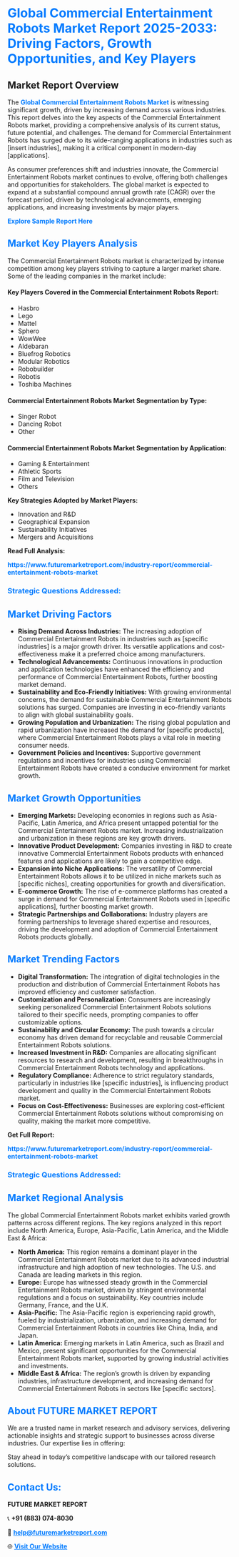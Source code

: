 <h1 style="color: #007BFF;">Global Commercial Entertainment Robots Market Report 2025-2033: Driving Factors, Growth Opportunities, and Key Players</h1>

<section id="overview">
<h2>Market Report Overview</h2>
<p>The <a href="https://www.futuremarketreport.com/industry-report/commercial-entertainment-robots-market" style="color: #007BFF; text-decoration: none;"><strong>Global Commercial Entertainment Robots Market</strong></a> is witnessing significant growth, driven by increasing demand across various industries. This report delves into the key aspects of the Commercial Entertainment Robots market, providing a comprehensive analysis of its current status, future potential, and challenges. The demand for Commercial Entertainment Robots has surged due to its wide-ranging applications in industries such as [insert industries], making it a critical component in modern-day [applications].</p>
<p>As consumer preferences shift and industries innovate, the Commercial Entertainment Robots market continues to evolve, offering both challenges and opportunities for stakeholders. The global market is expected to expand at a substantial compound annual growth rate (CAGR) over the forecast period, driven by technological advancements, emerging applications, and increasing investments by major players.</p>
</section>

<section id="overview">
<p><a href="https://www.futuremarketreport.com/request-sample/reportId=84834" style="color: #007BFF; text-decoration: none;"><strong>Explore Sample Report Here</strong></a></p>
</section>

<section id="key-players">
<h2 style="color: #007BFF;">Market Key Players Analysis</h2>
<p>The Commercial Entertainment Robots market is characterized by intense competition among key players striving to capture a larger market share. Some of the leading companies in the market include:</p>
<h4>Key Players Covered in the Commercial Entertainment Robots Report:</h4>
<ul><li>Hasbro</li><li>Lego</li><li>Mattel</li><li>Sphero</li><li>WowWee</li><li>Aldebaran</li><li>Bluefrog Robotics</li><li>Modular Robotics</li><li>Robobuilder</li><li>Robotis</li><li>Toshiba Machines</li></ul>
<h4>Commercial Entertainment Robots Market Segmentation by Type:</h4>
<ul><li>Singer Robot</li><li>Dancing Robot</li><li>Other</li></ul>

<h4>Commercial Entertainment Robots Market Segmentation by Application:</h4>
<ul><li>Gaming &amp; Entertainment</li><li>Athletic Sports</li><li>Film and Television</li><li>Others</li></ul>
<p><strong>Key Strategies Adopted by Market Players:</strong></p>
<ul>
<li>Innovation and R&D</li>
<li>Geographical Expansion</li>
<li>Sustainability Initiatives</li>
<li>Mergers and Acquisitions</li>
</ul>
</section>

<section>
<p><strong>Read Full Analysis: </strong></p><a href="https://www.futuremarketreport.com/industry-report/commercial-entertainment-robots-market" style="color: #007BFF; text-decoration: none;"><strong>https://www.futuremarketreport.com/industry-report/commercial-entertainment-robots-market</strong></a>
<h3 style="color: #007BFF;">Strategic Questions Addressed:</h3>
</section>

<section id="driving-factors">
<h2 style="color: #007BFF;">Market Driving Factors</h2>
<ul>
<li><strong>Rising Demand Across Industries:</strong> The increasing adoption of Commercial Entertainment Robots in industries such as [specific industries] is a major growth driver. Its versatile applications and cost-effectiveness make it a preferred choice among manufacturers.</li>
<li><strong>Technological Advancements:</strong> Continuous innovations in production and application technologies have enhanced the efficiency and performance of Commercial Entertainment Robots, further boosting market demand.</li>
<li><strong>Sustainability and Eco-Friendly Initiatives:</strong> With growing environmental concerns, the demand for sustainable Commercial Entertainment Robots solutions has surged. Companies are investing in eco-friendly variants to align with global sustainability goals.</li>
<li><strong>Growing Population and Urbanization:</strong> The rising global population and rapid urbanization have increased the demand for [specific products], where Commercial Entertainment Robots plays a vital role in meeting consumer needs.</li>
<li><strong>Government Policies and Incentives:</strong> Supportive government regulations and incentives for industries using Commercial Entertainment Robots have created a conducive environment for market growth.</li>
</ul>
</section>

<section id="growth-opportunities">
<h2 style="color: #007BFF;">Market Growth Opportunities</h2>
<ul>
<li><strong>Emerging Markets:</strong> Developing economies in regions such as Asia-Pacific, Latin America, and Africa present untapped potential for the Commercial Entertainment Robots market. Increasing industrialization and urbanization in these regions are key growth drivers.</li>
<li><strong>Innovative Product Development:</strong> Companies investing in R&D to create innovative Commercial Entertainment Robots products with enhanced features and applications are likely to gain a competitive edge.</li>
<li><strong>Expansion into Niche Applications:</strong> The versatility of Commercial Entertainment Robots allows it to be utilized in niche markets such as [specific niches], creating opportunities for growth and diversification.</li>
<li><strong>E-commerce Growth:</strong> The rise of e-commerce platforms has created a surge in demand for Commercial Entertainment Robots used in [specific applications], further boosting market growth.</li>
<li><strong>Strategic Partnerships and Collaborations:</strong> Industry players are forming partnerships to leverage shared expertise and resources, driving the development and adoption of Commercial Entertainment Robots products globally.</li>
</ul>
</section>

<section id="trending-factors">
<h2 style="color: #007BFF;">Market Trending Factors</h2>
<ul>
<li><strong>Digital Transformation:</strong> The integration of digital technologies in the production and distribution of Commercial Entertainment Robots has improved efficiency and customer satisfaction.</li>
<li><strong>Customization and Personalization:</strong> Consumers are increasingly seeking personalized Commercial Entertainment Robots solutions tailored to their specific needs, prompting companies to offer customizable options.</li>
<li><strong>Sustainability and Circular Economy:</strong> The push towards a circular economy has driven demand for recyclable and reusable Commercial Entertainment Robots solutions.</li>
<li><strong>Increased Investment in R&D:</strong> Companies are allocating significant resources to research and development, resulting in breakthroughs in Commercial Entertainment Robots technology and applications.</li>
<li><strong>Regulatory Compliance:</strong> Adherence to strict regulatory standards, particularly in industries like [specific industries], is influencing product development and quality in the Commercial Entertainment Robots market.</li>
<li><strong>Focus on Cost-Effectiveness:</strong> Businesses are exploring cost-efficient Commercial Entertainment Robots solutions without compromising on quality, making the market more competitive.</li>
</ul>
</section>

<section>
<p><strong>Get Full Report: </strong></p><a href="https://www.futuremarketreport.com/industry-report/commercial-entertainment-robots-market" style="color: #007BFF; text-decoration: none;"><strong>https://www.futuremarketreport.com/industry-report/commercial-entertainment-robots-market</strong></a>
<h3 style="color: #007BFF;">Strategic Questions Addressed:</h3>
</section>


<section id="regional-analysis">
<h2 style="color: #007BFF;">Market Regional Analysis</h2>
<p>The global Commercial Entertainment Robots market exhibits varied growth patterns across different regions. The key regions analyzed in this report include North America, Europe, Asia-Pacific, Latin America, and the Middle East & Africa:</p>
<ul>
<li><strong>North America:</strong> This region remains a dominant player in the Commercial Entertainment Robots market due to its advanced industrial infrastructure and high adoption of new technologies. The U.S. and Canada are leading markets in this region.</li>
<li><strong>Europe:</strong> Europe has witnessed steady growth in the Commercial Entertainment Robots market, driven by stringent environmental regulations and a focus on sustainability. Key countries include Germany, France, and the U.K.</li>
<li><strong>Asia-Pacific:</strong> The Asia-Pacific region is experiencing rapid growth, fueled by industrialization, urbanization, and increasing demand for Commercial Entertainment Robots in countries like China, India, and Japan.</li>
<li><strong>Latin America:</strong> Emerging markets in Latin America, such as Brazil and Mexico, present significant opportunities for the Commercial Entertainment Robots market, supported by growing industrial activities and investments.</li>
<li><strong>Middle East & Africa:</strong> The region’s growth is driven by expanding industries, infrastructure development, and increasing demand for Commercial Entertainment Robots in sectors like [specific sectors].</li>
</ul>
</section>

<footer>
<h2 style="color: #007BFF;">About FUTURE MARKET REPORT</h2>
<p>We are a trusted name in market research and advisory services, delivering actionable insights and strategic support to businesses across diverse industries. Our expertise lies in offering:</p>

<p>Stay ahead in today’s competitive landscape with our tailored research solutions.</p>

<h2 style="color: #007BFF;">Contact Us:</h2>
<p><strong>FUTURE MARKET REPORT</strong></p>
<p>📞 <strong>+91 (883) 074-8030</strong></p>
<p>📧 <strong><a href="mailto:help@futuremarketreport.com" style="color: #007BFF;">help@futuremarketreport.com</a></strong></p>
<p>🌐 <strong><a href="https://www.futuremarketreport.com/" style="color: #007BFF;">Visit Our Website</a></strong></p>
</footer>